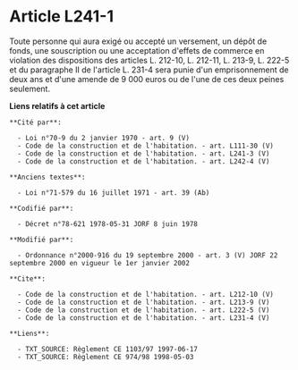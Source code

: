# Article L241-1

Toute personne qui aura exigé ou accepté un versement, un dépôt de fonds, une souscription ou une acceptation d'effets de
commerce en violation des dispositions des articles L. 212-10, L. 212-11, L. 213-9, L. 222-5 et du paragraphe II de l'article
L. 231-4 sera punie d'un emprisonnement de deux ans et d'une amende de 9 000 euros ou de l'une de ces deux peines seulement.

**Liens relatifs à cet article**

	**Cité par**:

	  - Loi n°70-9 du 2 janvier 1970 - art. 9 (V)
	  - Code de la construction et de l'habitation. - art. L111-30 (V)
	  - Code de la construction et de l'habitation. - art. L241-3 (V)
	  - Code de la construction et de l'habitation. - art. L242-4 (V)

	**Anciens textes**:

	  - Loi n°71-579 du 16 juillet 1971 - art. 39 (Ab)

	**Codifié par**:

	  - Décret n°78-621 1978-05-31 JORF 8 juin 1978

	**Modifié par**:

	  - Ordonnance n°2000-916 du 19 septembre 2000 - art. 3 (V) JORF 22 septembre 2000 en vigueur le 1er janvier 2002

	**Cite**:

	  - Code de la construction et de l'habitation. - art. L212-10 (V)
	  - Code de la construction et de l'habitation. - art. L213-9 (V)
	  - Code de la construction et de l'habitation. - art. L222-5 (V)
	  - Code de la construction et de l'habitation. - art. L231-4 (V)

	**Liens**:

	  - TXT_SOURCE: Règlement CE 1103/97 1997-06-17
	  - TXT_SOURCE: Règlement CE 974/98 1998-05-03
